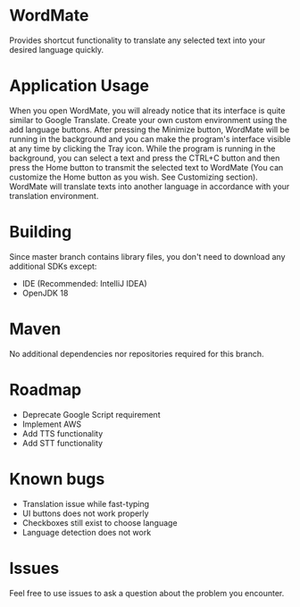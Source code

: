 # WordMate
Provides shortcut functionality to translate any selected text into your desired language quickly.

# Application Usage
When you open WordMate, you will already notice that its interface is quite similar to Google Translate. 
Create your own custom environment using the add language buttons. After pressing the Minimize button, 
WordMate will be running in the background and you can make the program's interface visible at any time by clicking the Tray icon. 
While the program is running in the background, you can select a text and press the CTRL+C button and then press the Home button 
to transmit the selected text to WordMate (You can customize the Home button as you wish. See Customizing section). 
WordMate will translate texts into another language in accordance with your translation environment.

# Building
Since master branch contains library files, you don't need to download any additional SDKs except:
- IDE (Recommended: IntelliJ IDEA)
- OpenJDK 18

# Maven
No additional dependencies nor repositories required for this branch.

# Roadmap
- Deprecate Google Script requirement
- Implement AWS
- Add TTS functionality
- Add STT functionality 

# Known bugs
- Translation issue while fast-typing
- UI buttons does not work properly
- Checkboxes still exist to choose language
- Language detection does not work

# Issues
Feel free to use issues to ask a question about the problem you encounter. 
